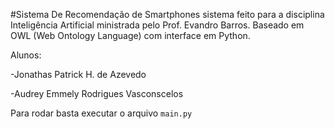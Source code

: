#Sistema De Recomendação de Smartphones
sistema feito para a disciplina Inteligência Artificial ministrada pelo Prof. Evandro Barros. Baseado em OWL (Web Ontology Language) com interface em Python.

Alunos:

-Jonathas Patrick H. de Azevedo

-Audrey Emmely Rodrigues Vasconscelos

Para rodar basta executar o arquivo `main.py`